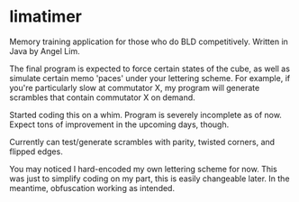 limatimer
===

Memory training application for those who do BLD competitively. 
Written in Java by Angel Lim.

The final program is expected to force certain states of the cube, as well as simulate certain memo 'paces' under your lettering scheme.
For example, if you're particularly slow at commutator X, my program will generate scrambles that contain commutator X on demand.

Started coding this on a whim.
Program is severely incomplete as of now. Expect tons of improvement in the upcoming days, though.

Currently can test/generate scrambles with parity, twisted corners, and flipped edges.

You may noticed I hard-encoded my own lettering scheme for now.
This was just to simplify coding on my part, this is easily changeable later.
In the meantime, obfuscation working as intended.

